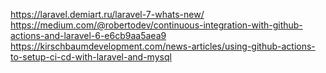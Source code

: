 https://laravel.demiart.ru/laravel-7-whats-new/
https://medium.com/@robertodev/continuous-integration-with-github-actions-and-laravel-6-e6cb9aa5aea9
https://kirschbaumdevelopment.com/news-articles/using-github-actions-to-setup-ci-cd-with-laravel-and-mysql